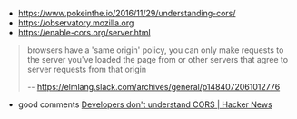 - https://www.pokeinthe.io/2016/11/29/understanding-cors/
- https://observatory.mozilla.org
- https://enable-cors.org/server.html

>browsers have a 'same origin' policy, you can only make requests to the server you've loaded the page from or other servers that agree to server requests from that origin
>
>-- https://elmlang.slack.com/archives/general/p1484072061012776


- good comments [Developers don't understand CORS | Hacker News](https://news.ycombinator.com/item?id=20404578)
